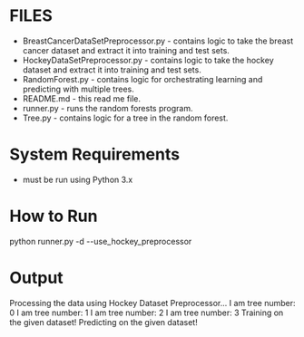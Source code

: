 FILES
=====
- BreastCancerDataSetPreprocessor.py - contains logic to take the breast cancer dataset and extract it into training and
                                       test sets.
- HockeyDataSetPreprocessor.py - contains logic to take the hockey dataset and extract it into training and test sets.
- RandomForest.py - contains logic for orchestrating learning and predicting with multiple trees.
- README.md - this read me file.
- runner.py - runs the random forests program.
- Tree.py - contains logic for a tree in the random forest.


System Requirements
===================
- must be run using Python 3.x


How to Run
==========
python runner.py -d <inputfile> --use_hockey_preprocessor


Output
======
Processing the data using Hockey Dataset Preprocessor...
I am tree number: 0
I am tree number: 1
I am tree number: 2
I am tree number: 3
Training on the given dataset!
Predicting on the given dataset!
